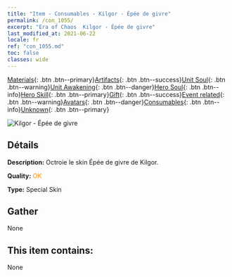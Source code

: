 ```yaml
---
title: "Item - Consumables - Kilgor - Épée de givre"
permalink: /con_1055/
excerpt: "Era of Chaos  Kilgor - Épée de givre"
last_modified_at: 2021-06-22
locale: fr
ref: "con_1055.md"
toc: false
classes: wide
---
```

 [Materials](/ItemsFR/){: .btn .btn--primary}[Artifacts](/ItemsFR/Artifacts/){: .btn .btn--success}[Unit Soul](/ItemsFR/UnitSoul/){: .btn .btn--warning}[Unit Awakening](/ItemsFR/UnitAwakening/){: .btn .btn--danger}[Hero Soul](/ItemsFR/HeroSoul/){: .btn .btn--info}[Hero Skill](/ItemsFR/HeroSkill/){: .btn .btn--primary}[Gift](/ItemsFR/Gift/){: .btn .btn--success}[Event related](/ItemsFR/Events/){: .btn .btn--warning}[Avatars](/ItemsFR/Avatars/){: .btn .btn--danger}[Consumables](/ItemsFR/Consumables/){: .btn .btn--info}[Unknown](/ItemsFR/Unknown/){: .btn .btn--primary}

 ![Kilgor - Épée de givre](/images/h/h_Kilgor2.jpg)

## Détails
 **Description:** Octroie le skin Épée de givre de Kilgor.

 **Quality:** <span style="color: #FF8C00">OK</span>

 **Type:** Special Skin

## Gather

  None

## This item contains:

  None

